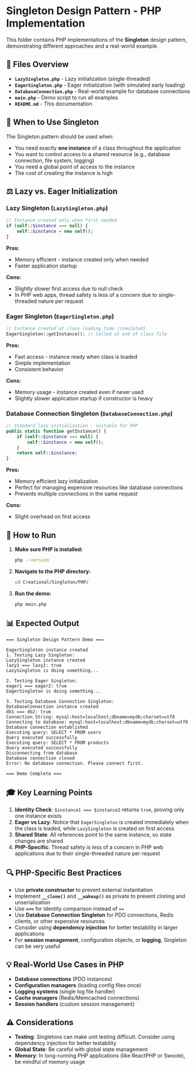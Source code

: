 # Singleton Design Pattern - PHP Implementation

This folder contains PHP implementations of the **Singleton** design pattern, demonstrating different approaches and a real-world example.

## 📁 Files Overview

- **`LazySingleton.php`** - Lazy initialization (single-threaded)
- **`EagerSingleton.php`** - Eager initialization (with simulated early loading)
- **`DatabaseConnection.php`** - Real-world example for database connections
- **`main.php`** - Demo script to run all examples
- **`README.md`** - This documentation

## 🎯 When to Use Singleton

The Singleton pattern should be used when:
- You need exactly **one instance** of a class throughout the application
- You want to control access to a shared resource (e.g., database connection, file system, logging)
- You need a global point of access to the instance
- The cost of creating the instance is high

## ⚖️ Lazy vs. Eager Initialization

### Lazy Singleton (`LazySingleton.php`)
```php
// Instance created only when first needed
if (self::$instance === null) {
    self::$instance = new self();
}
```

**Pros:**
- Memory efficient - instance created only when needed
- Faster application startup

**Cons:**
- Slightly slower first access due to null check
- In PHP web apps, thread safety is less of a concern due to single-threaded nature per request

### Eager Singleton (`EagerSingleton.php`)
```php
// Instance created at class loading time (simulated)
EagerSingleton::getInstance(); // Called at end of class file
```

**Pros:**
- Fast access - instance ready when class is loaded
- Simple implementation
- Consistent behavior

**Cons:**
- Memory usage - instance created even if never used
- Slightly slower application startup if constructor is heavy

### Database Connection Singleton (`DatabaseConnection.php`)
```php
// Standard lazy initialization - suitable for PHP
public static function getInstance() {
    if (self::$instance === null) {
        self::$instance = new self();
    }
    return self::$instance;
}
```

**Pros:**
- Memory efficient lazy initialization
- Perfect for managing expensive resources like database connections
- Prevents multiple connections in the same request

**Cons:**
- Slight overhead on first access

## 🚀 How to Run

1. **Make sure PHP is installed:**
   ```bash
   php --version
   ```

2. **Navigate to the PHP directory:**
   ```bash
   cd Creational/Singleton/PHP/
   ```

3. **Run the demo:**
   ```bash
   php main.php
   ```

## 📊 Expected Output

```
=== Singleton Design Pattern Demo ===

EagerSingleton instance created
1. Testing Lazy Singleton:
LazySingleton instance created
lazy1 === lazy2: true
LazySingleton is doing something...

2. Testing Eager Singleton:
eager1 === eager2: true
EagerSingleton is doing something...

3. Testing Database Connection Singleton:
DatabaseConnection instance created
db1 === db2: true
Connection String: mysql:host=localhost;dbname=mydb;charset=utf8
Connecting to database: mysql:host=localhost;dbname=mydb;charset=utf8
Database connection established
Executing query: SELECT * FROM users
Query executed successfully
Executing query: SELECT * FROM products
Query executed successfully
Disconnecting from database
Database connection closed
Error: No database connection. Please connect first.

=== Demo Complete ===
```

## 🎓 Key Learning Points

1. **Identity Check**: `$instance1 === $instance2` returns `true`, proving only one instance exists
2. **Eager vs Lazy**: Notice that `EagerSingleton` is created immediately when the class is loaded, while `LazySingleton` is created on first access
3. **Shared State**: All references point to the same instance, so state changes are shared
4. **PHP-Specific**: Thread safety is less of a concern in PHP web applications due to their single-threaded nature per request

## 🔍 PHP-Specific Best Practices

- Use **private constructor** to prevent external instantiation
- Implement **`__clone()`** and **`__wakeup()`** as private to prevent cloning and unserialization
- Use **`===`** for identity comparison instead of `==`
- Use **Database Connection Singleton** for PDO connections, Redis clients, or other expensive resources
- Consider using **dependency injection** for better testability in larger applications
- For **session management**, configuration objects, or **logging**, Singleton can be very useful

## 💡 Real-World Use Cases in PHP

- **Database connections** (PDO instances)
- **Configuration managers** (loading config files once)
- **Logging systems** (single log file handler)
- **Cache managers** (Redis/Memcached connections)
- **Session handlers** (custom session management)

## ⚠️ Considerations

- **Testing**: Singletons can make unit testing difficult. Consider using dependency injection for better testability
- **Global State**: Be careful with global state management
- **Memory**: In long-running PHP applications (like ReactPHP or Swoole), be mindful of memory usage